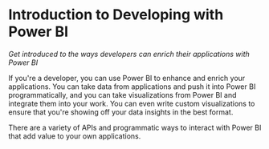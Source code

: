 <properties
   pageTitle="Introduction to Developing with Power BIs"
   description="Get introduced to the ways developers can enrich their applications with Power BI."
   services="powerbi"
   documentationCenter=""
   authors="davidiseminger"
   manager="mblythe"
   editor=""
   tags=""
   qualityFocus="no"
   qualityDate=""
   featuredVideoId="47uXJW1GIUY"
   featuredVideoThumb=""
   courseDuration=""/>

<tags
   ms.service="powerbi"
   ms.devlang="NA"
   ms.topic="article"
   ms.tgt_pltfrm="NA"
   ms.workload="powerbi"
   ms.date="03/20/2016"
   ms.author="davidi"/>

# Introduction to Developing with Power BI

*Get introduced to the ways developers can enrich their applications with Power BI*

If you're a developer, you can use Power BI to enhance and enrich your applications. You can take data from applications and push it into Power BI programmatically, and you can take visualizations from Power BI and integrate them into your work. You can even write custom visualizations to ensure that you're showing off your data insights in the best format.

There are a variety of APIs and programmatic ways to interact with Power BI that add value to your own applications.
